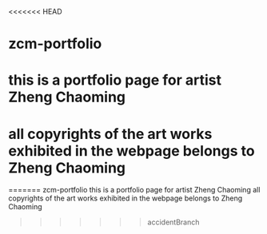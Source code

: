 <<<<<<< HEAD
# zcm-portfolio
# this is a portfolio page for artist Zheng Chaoming
# all copyrights of the art works exhibited in the webpage belongs to Zheng Chaoming
=======
zcm-portfolio
this is a portfolio page for artist Zheng Chaoming
all copyrights of the art works exhibited in the webpage belongs to Zheng Chaoming
>>>>>>> accidentBranch
